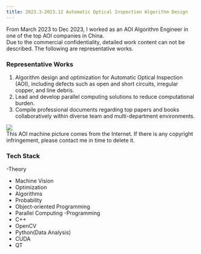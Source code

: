 ```yaml
---
title: 2023.3-2023.12 Automatic Optical Inspection Algorithm Design 
---
```


From March 2023 to Dec 2023, I worked as an AOI Algorithm Engineer in one of the top AOI companies in China. <br>
Due to the commercial confidentiality, detailed work content can not be described.
The following are representative works.

### Representative Works
1. Algorithm design and optimization for Automatic Optical Inspection (AOI), including defects such as open and short circuits, irregular copper, and line debris.
2. Lead and develop parallel computing solutions to reduce computational burden.
3. Compile professional documents regarding top papers and books collaboratively within diverse team and multi-department environments.

<div class="card mb-3">
    <img class="card-img-top" src="http://www.rato.tw/~aaron_yang/wordpress/wp-content/uploads/2022/07/TEST02.jpg"/>
    <div class="card-body bg-light">
        <div class="card-text">
            This AOI machine picture comes from the Internet. If there is any copyright infringement, please contact me in time to delete it.
        </div>
    </div>
</div>


### Tech Stack
-Theory
 - Machine Vision
 - Optimization
 - Algorithms
 - Probability
 - Object-oriented Programming
 - Parallel Computing
-Programming
 - C++
 - OpenCV
 - Python(Data Analysis)
 - CUDA
 - QT

